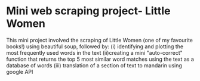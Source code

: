 # Mini web scraping project- Little Women

This mini project involved the scraping of Little Women (one of my favourite books!) using beautiful soup, followed by:
(i) identifying and plotting the most frequently used words in the text 
(ii)creating a mini "auto-correct" function that returns the top 5 most similar word matches using the text as a database of words
(iii) translation of a section of text to mandarin using google API 
